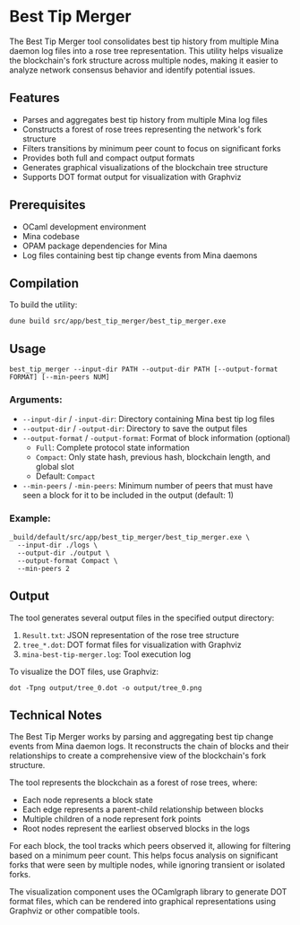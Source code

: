 # Best Tip Merger

The Best Tip Merger tool consolidates best tip history from multiple Mina daemon
log files into a rose tree representation. This utility helps visualize the
blockchain's fork structure across multiple nodes, making it easier to analyze
network consensus behavior and identify potential issues.

## Features

- Parses and aggregates best tip history from multiple Mina log files
- Constructs a forest of rose trees representing the network's fork structure
- Filters transitions by minimum peer count to focus on significant forks
- Provides both full and compact output formats
- Generates graphical visualizations of the blockchain tree structure
- Supports DOT format output for visualization with Graphviz

## Prerequisites

- OCaml development environment
- Mina codebase
- OPAM package dependencies for Mina
- Log files containing best tip change events from Mina daemons

## Compilation

To build the utility:

```
dune build src/app/best_tip_merger/best_tip_merger.exe
```

## Usage

```
best_tip_merger --input-dir PATH --output-dir PATH [--output-format FORMAT] [--min-peers NUM]
```

### Arguments:

- `--input-dir` / `-input-dir`: Directory containing Mina best tip log files
- `--output-dir` / `-output-dir`: Directory to save the output files
- `--output-format` / `-output-format`: Format of block information (optional)
  - `Full`: Complete protocol state information
  - `Compact`: Only state hash, previous hash, blockchain length, and global slot
  - Default: `Compact`
- `--min-peers` / `-min-peers`: Minimum number of peers that must have seen a block
  for it to be included in the output (default: 1)

### Example:

```
_build/default/src/app/best_tip_merger/best_tip_merger.exe \
  --input-dir ./logs \
  --output-dir ./output \
  --output-format Compact \
  --min-peers 2
```

## Output

The tool generates several output files in the specified output directory:

1. `Result.txt`: JSON representation of the rose tree structure
2. `tree_*.dot`: DOT format files for visualization with Graphviz
3. `mina-best-tip-merger.log`: Tool execution log

To visualize the DOT files, use Graphviz:

```
dot -Tpng output/tree_0.dot -o output/tree_0.png
```

## Technical Notes

The Best Tip Merger works by parsing and aggregating best tip change events from
Mina daemon logs. It reconstructs the chain of blocks and their relationships
to create a comprehensive view of the blockchain's fork structure.

The tool represents the blockchain as a forest of rose trees, where:

- Each node represents a block state
- Each edge represents a parent-child relationship between blocks
- Multiple children of a node represent fork points
- Root nodes represent the earliest observed blocks in the logs

For each block, the tool tracks which peers observed it, allowing for filtering
based on a minimum peer count. This helps focus analysis on significant forks
that were seen by multiple nodes, while ignoring transient or isolated forks.

The visualization component uses the OCamlgraph library to generate DOT format
files, which can be rendered into graphical representations using Graphviz or
other compatible tools.